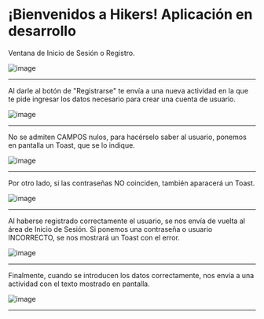 <html>
  <body>
  <h1>¡Bienvenidos a Hikers! Aplicación en desarrollo</h1>
  <p>Ventana de Inicio de Sesión o Registro.</p>
  
  ![image](https://github.com/user-attachments/assets/72f63574-3112-4289-ba04-5ca183a1b882)
  
  ----------------------------------------------------------------------------------------------------------------
  Al darle al botón de "Registrarse" te envía a una nueva actividad en la que te pide ingresar los datos necesario para crear una cuenta de usuario.
  
  ![image](https://github.com/user-attachments/assets/74a9125b-7c96-4392-bcb9-aa3efec9d19c)
  
  ----------------------------------------------------------------------------------------------------------------
  
  
  No se admiten CAMPOS nulos, para hacérselo saber al usuario, ponemos en pantalla un Toast, que se lo indique.
  
  
  ![image](https://github.com/user-attachments/assets/794aefc9-d612-4548-bdb3-fbba99cd7b1b)
  
  ----------------------------------------------------------------------------------------------------------------
  
  
  Por otro lado, si las contraseñas NO coinciden, también aparacerá un Toast.
  
  
  ![image](https://github.com/user-attachments/assets/95d1f6cd-867d-4c50-97c5-bf011f25dab5)
  
  ----------------------------------------------------------------------------------------------------------------
  
  
  Al haberse registrado correctamente el usuario, se nos envía de vuelta al área de Inicio de Sesión. Si ponemos una contraseña o usuario INCORRECTO, se nos mostrará un Toast con el error.
  
  
  ![image](https://github.com/user-attachments/assets/acf9bd7a-b7e9-48f5-a0fa-a0edf0ce4188)
  
  ----------------------------------------------------------------------------------------------------------------
  
  
  Finalmente, cuando se introducen los datos correctamente, nos envía a una actividad con el texto mostrado en pantalla.
  
  
  ![image](https://github.com/user-attachments/assets/56f84bb5-25e4-4d10-87fa-beaeed5fffd9)
  
  ----------------------------------------------------------------------------------------------------------------
  </body>
</html>
